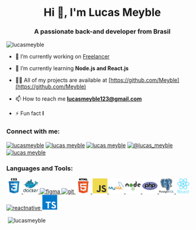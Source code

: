 <h1 align="center">Hi 👋, I'm Lucas Meyble</h1>
<h3 align="center">A passionate back-and developer from Brasil</h3>

<p align="left"> <img src="https://komarev.com/ghpvc/?username=lucasmeyble&label=Profile%20views&color=0e75b6&style=flat" alt="lucasmeyble" /> </p>

- 🔭 I’m currently working on [Freelancer](https://github.com/Meyble/php-mailer)

- 🌱 I’m currently learning **Node.js and React.js**

- 👨‍💻 All of my projects are available at [https://github.com/Meyble](https://github.com/Meyble)

- 📫 How to reach me **lucasmeyble123@gmail.com**

- ⚡ Fun fact **I**

<h3 align="left">Connect with me:</h3>
<p align="left">
<a href="https://twitter.com/lucasmeyble" target="blank"><img align="center" src="https://cdn.jsdelivr.net/npm/simple-icons@3.0.1/icons/twitter.svg" alt="lucasmeyble" height="30" width="40" /></a>
<a href="https://linkedin.com/in/lucas meyble" target="blank"><img align="center" src="https://cdn.jsdelivr.net/npm/simple-icons@3.0.1/icons/linkedin.svg" alt="lucas meyble" height="30" width="40" /></a>
<a href="https://fb.com/lucas meyble" target="blank"><img align="center" src="https://cdn.jsdelivr.net/npm/simple-icons@3.0.1/icons/facebook.svg" alt="lucas meyble" height="30" width="40" /></a>
<a href="https://instagram.com/@lucas_meyble" target="blank"><img align="center" src="https://cdn.jsdelivr.net/npm/simple-icons@3.0.1/icons/instagram.svg" alt="@lucas_meyble" height="30" width="40" /></a>
<a href="https://www.youtube.com/c/lucas meyble" target="blank"><img align="center" src="https://cdn.jsdelivr.net/npm/simple-icons@3.0.1/icons/youtube.svg" alt="lucas meyble" height="30" width="40" /></a>
</p>

<h3 align="left">Languages and Tools:</h3>
<p align="left"> <a href="https://www.w3schools.com/css/" target="_blank"> <img src="https://raw.githubusercontent.com/devicons/devicon/master/icons/css3/css3-original-wordmark.svg" alt="css3" width="40" height="40"/> </a> <a href="https://www.docker.com/" target="_blank"> <img src="https://raw.githubusercontent.com/devicons/devicon/master/icons/docker/docker-original-wordmark.svg" alt="docker" width="40" height="40"/> </a> <a href="https://www.figma.com/" target="_blank"> <img src="https://www.vectorlogo.zone/logos/figma/figma-icon.svg" alt="figma" width="40" height="40"/> </a> <a href="https://git-scm.com/" target="_blank"> <img src="https://www.vectorlogo.zone/logos/git-scm/git-scm-icon.svg" alt="git" width="40" height="40"/> </a> <a href="https://www.w3.org/html/" target="_blank"> <img src="https://raw.githubusercontent.com/devicons/devicon/master/icons/html5/html5-original-wordmark.svg" alt="html5" width="40" height="40"/> </a> <a href="https://developer.mozilla.org/en-US/docs/Web/JavaScript" target="_blank"> <img src="https://raw.githubusercontent.com/devicons/devicon/master/icons/javascript/javascript-original.svg" alt="javascript" width="40" height="40"/> </a> <a href="https://www.mysql.com/" target="_blank"> <img src="https://raw.githubusercontent.com/devicons/devicon/master/icons/mysql/mysql-original-wordmark.svg" alt="mysql" width="40" height="40"/> </a> <a href="https://nodejs.org" target="_blank"> <img src="https://raw.githubusercontent.com/devicons/devicon/master/icons/nodejs/nodejs-original-wordmark.svg" alt="nodejs" width="40" height="40"/> </a> <a href="https://www.php.net" target="_blank"> <img src="https://raw.githubusercontent.com/devicons/devicon/master/icons/php/php-original.svg" alt="php" width="40" height="40"/> </a> <a href="https://www.postgresql.org" target="_blank"> <img src="https://raw.githubusercontent.com/devicons/devicon/master/icons/postgresql/postgresql-original-wordmark.svg" alt="postgresql" width="40" height="40"/> </a> <a href="https://reactjs.org/" target="_blank"> <img src="https://raw.githubusercontent.com/devicons/devicon/master/icons/react/react-original-wordmark.svg" alt="react" width="40" height="40"/> </a> <a href="https://reactnative.dev/" target="_blank"> <img src="https://reactnative.dev/img/header_logo.svg" alt="reactnative" width="40" height="40"/> </a> <a href="https://www.typescriptlang.org/" target="_blank"> <img src="https://raw.githubusercontent.com/devicons/devicon/master/icons/typescript/typescript-original.svg" alt="typescript" width="40" height="40"/> </a> </p>

<p>&nbsp;<img align="center" src="https://github-readme-stats.vercel.app/api?username=lucasmeyble&show_icons=true&theme=dracula&locale=en" alt="lucasmeyble" /></p>
